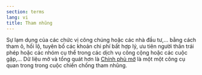 ```yaml
---
section: terms
lang: vi
title: Tham nhũng
---
```

Sự lạm dụng của các chức vị công chúng hoặc các nhà đầu tư,... bằng cách tham ô, hối lộ, tuyên bố các khoản chi phí bất hợp lý, ưu tiên người thân trái phép hoặc các nhóm cụ thể trong các dịch vụ công cộng hoặc các cuộc gặp,... Dữ liệu mở và tổng quát hơn là [Chính phủ mở](../open-government/) là một một công cụ quan trong trong cuộc chiến chống tham nhũng.

